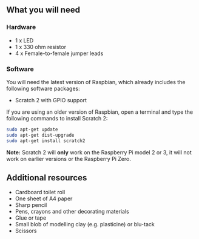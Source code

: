 ## What you will need

### Hardware

* 1 x LED
* 1 x 330 ohm resistor
* 4 x Female-to-female jumper leads

### Software

You will need the latest version of Raspbian, which already includes the following software packages:

+ Scratch 2 with GPIO support

If you are using an older version of Raspbian, open a terminal and type the following commands to install Scratch 2:

```bash
sudo apt-get update
sudo apt-get dist-upgrade
sudo apt-get install scratch2
```

**Note:** Scratch 2 will **only** work on the Raspberry Pi model 2 or 3, it will not work on earlier versions or the Raspberry Pi Zero.


## Additional resources

+ Cardboard toilet roll
+ One sheet of A4 paper
+ Sharp pencil
+ Pens, crayons and other decorating materials
+ Glue or tape
+ Small blob of modelling clay (e.g. plasticine) or blu-tack
+ Scissors
